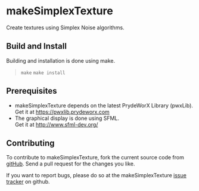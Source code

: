 makeSimplexTexture
=======================================
Create textures using Simplex Noise algorithms.


Build and Install
---------------------------------------
Building and installation is done using make.

> `make`
> `make install`


Prerequisites
---------------------------------------
 * makeSimplexTexture depends on the latest PrydeWorX Library (pwxLib).  
   Get it at https://pwxlib.prydeworx.com
 * The graphical display is done using SFML.  
   Get it at http://www.sfml-dev.org/


Contributing
---------------------------------------
To contribute to makeSimplexTexture, fork the current source code from
  [gitHub](https://github.com/Yamakuzure/makeSimplexTexture/).
Send a pull request for the changes you like.

If you want to report bugs, please do so at the makeSimplexTexture
  [issue tracker](https://github.com/Yamakuzure/makeSimplexTexture/issues)
on github.
